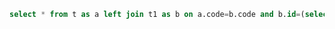 <!--left join to many right join , return right top 1-->
```sql
select * from t as a left join t1 as b on a.code=b.code and b.id=(select top 1 id from t1 where a.code=code)
```
